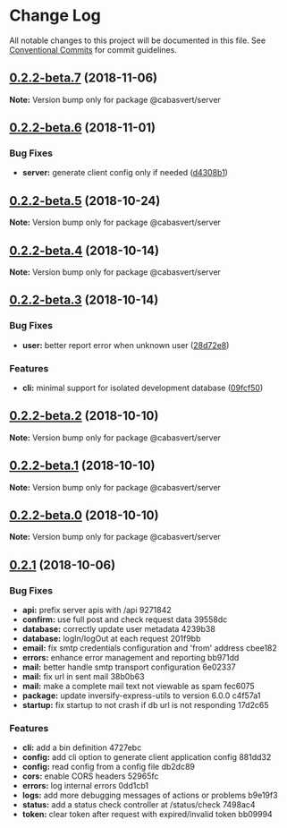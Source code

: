 # Change Log

All notable changes to this project will be documented in this file.
See [Conventional Commits](https://conventionalcommits.org) for commit guidelines.

## [0.2.2-beta.7](https://github.com/cabasvert/cabasvert/compare/@cabasvert/server@0.2.2-beta.6...@cabasvert/server@0.2.2-beta.7) (2018-11-06)

**Note:** Version bump only for package @cabasvert/server





## [0.2.2-beta.6](https://github.com/cabasvert/cabasvert/compare/@cabasvert/server@0.2.2-beta.5...@cabasvert/server@0.2.2-beta.6) (2018-11-01)


### Bug Fixes

* **server:** generate client config only if needed ([d4308b1](https://github.com/cabasvert/cabasvert/commit/d4308b1))





## [0.2.2-beta.5](https://github.com/cabasvert/cabasvert/compare/@cabasvert/server@0.2.2-beta.4...@cabasvert/server@0.2.2-beta.5) (2018-10-24)

**Note:** Version bump only for package @cabasvert/server





## [0.2.2-beta.4](https://github.com/cabasvert/cabasvert/compare/@cabasvert/server@0.2.2-beta.3...@cabasvert/server@0.2.2-beta.4) (2018-10-14)

**Note:** Version bump only for package @cabasvert/server





## [0.2.2-beta.3](https://github.com/cabasvert/cabasvert/compare/@cabasvert/server@0.2.2-beta.2...@cabasvert/server@0.2.2-beta.3) (2018-10-14)


### Bug Fixes

* **user:** better report error when unknown user ([28d72e8](https://github.com/cabasvert/cabasvert/commit/28d72e8))


### Features

* **cli:** minimal support for isolated development database ([09fcf50](https://github.com/cabasvert/cabasvert/commit/09fcf50))





## [0.2.2-beta.2](https://github.com/cabasvert/cabasvert/compare/@cabasvert/server@0.2.2-beta.1...@cabasvert/server@0.2.2-beta.2) (2018-10-10)

**Note:** Version bump only for package @cabasvert/server





## [0.2.2-beta.1](https://github.com/cabasvert/cabasvert/compare/@cabasvert/server@0.2.2-beta.0...@cabasvert/server@0.2.2-beta.1) (2018-10-10)

**Note:** Version bump only for package @cabasvert/server





## [0.2.2-beta.0](https://github.com/cabasvert/cabasvert/compare/@cabasvert/server@0.2.1...@cabasvert/server@0.2.2-beta.0) (2018-10-10)

**Note:** Version bump only for package @cabasvert/server




<a name="0.2.1"></a>
## [0.2.1](/compare/@cabasvert/server@0.2.1...@cabasvert/server@0.2.1) (2018-10-06)


### Bug Fixes

* **api:** prefix server apis with /api 9271842
* **confirm:** use full post and check request data 39558dc
* **database:** correctly update user metadata 4239b38
* **database:** logIn/logOut at each request 201f9bb
* **email:** fix smtp credentials configuration and 'from' address cbee182
* **errors:** enhance error management and reporting bb971dd
* **mail:** better handle smtp transport configuration 6e02337
* **mail:** fix url in sent mail 38b0b63
* **mail:** make a complete mail text not viewable as spam fec6075
* **package:** update inversify-express-utils to version 6.0.0 c4f57a1
* **startup:** fix startup to not crash if db url is not responding 17d2c65


### Features

* **cli:** add a bin definition 4727ebc
* **config:** add cli option to generate client application config 881dd32
* **config:** read config from a config file db2dc89
* **cors:** enable CORS headers 52965fc
* **errors:** log internal errors 0dd1cb1
* **logs:** add more debugging messages of actions or problems b9e19f3
* **status:** add a status check controller at /status/check 7498ac4
* **token:** clear token after request with expired/invalid token bb09994
